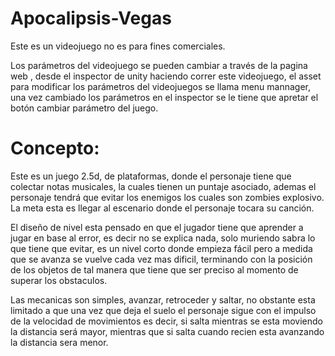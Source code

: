 # Apocalipsis-Vegas
Este es un videojuego no es para fines comerciales.


Los parámetros del videojuego se pueden cambiar a través de la pagina web , desde el inspector de unity haciendo correr este videojuego, el asset para modificar los parámetros del videojuegos se llama menu mannager, una vez cambiado los parámetros en el inspector se le tiene que apretar el botón cambiar parámetro del juego.

# Concepto:

Este es un juego 2.5d, de plataformas, donde el personaje tiene que colectar notas musicales, la cuales tienen un puntaje asociado, ademas el personaje tendrá que evitar los enemigos los cuales son zombies explosivo. La meta esta es llegar al escenario donde el personaje tocara su canción.

El diseño de nivel esta pensado en que el jugador tiene que aprender a jugar en base al error, es decir no se explica nada, solo muriendo sabra lo que tiene que evitar, es un nivel corto donde empieza fácil pero a medida que se avanza se vuelve cada vez mas dificil, terminando con la posición de los objetos de tal manera que tiene que ser preciso al momento de superar los obstaculos.

Las mecanicas son simples, avanzar, retroceder y saltar, no obstante esta limitado a que una vez que deja el suelo el personaje sigue con el impulso de la velocidad de movimientos es decir, si salta mientras se esta moviendo la distancia será mayor, mientras que si salta cuando recien esta avanzando la distancia sera menor.

